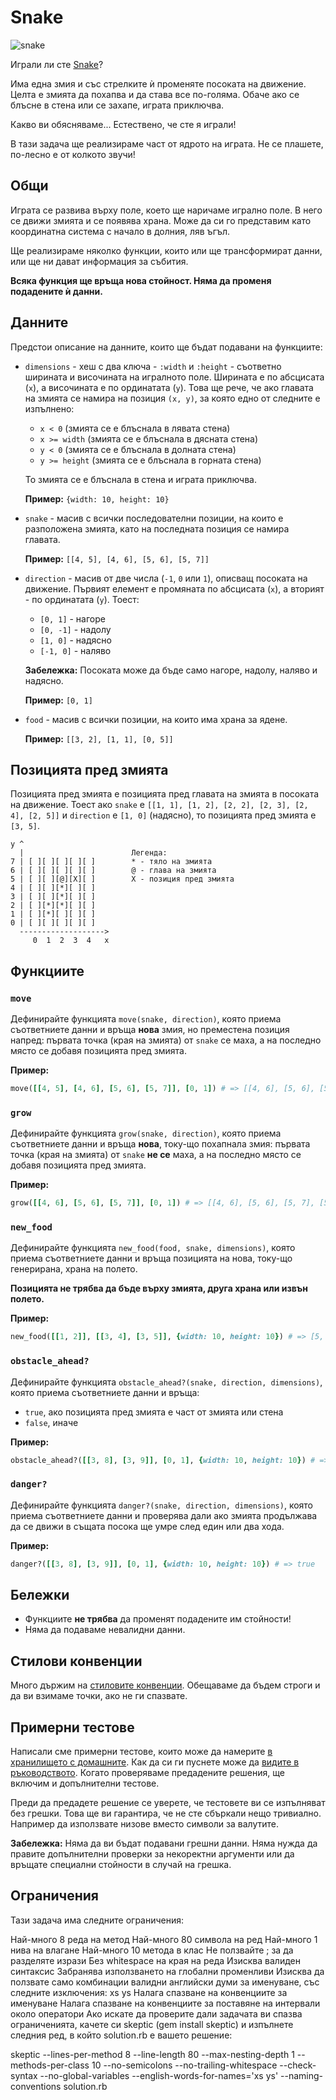 # Snake

![snake](http://stm32f4-discovery.com/wp-content/uploads/snake.jpg)

Играли ли сте [Snake](https://en.wikipedia.org/wiki/Snake_(video_game))?

Има една змия и със стрелките ѝ променяте посоката на движение. Целта е змията
да похапва и да става все по-голяма. Обаче ако се блъсне в стена или се захапе,
играта приключва.

Какво ви обясняваме... Естествено, че сте я играли!

В тази задача ще реализираме част от ядрото на играта. Не се плашете, по-лесно
е от колкото звучи!

## Общи

Играта се развива върху поле, което ще наричаме игрално поле. В него се движи
змията и се появява храна. Може да си го представим като координатна система с
начало в долния, ляв ъгъл.

Ще реализираме няколко функции, които или ще трансформират данни, или ще ни
дават информация за събития.

**Всяка функция ще връща нова стойност. Няма да променя подадените ѝ данни.**

## Данните

Предстои описание на данните, които ще бъдат подавани на функциите:

*   `dimensions` - хеш с два ключа - `:width` и `:height` - съответно ширината и
    височината на игралното поле. Ширината е по абсцисата (`x`), а височината е
    по ординатата (`y`). Това ще рече, че ако главата на змията се намира на
    позиция `(x, y)`, за която едно от следните е изпълнено:

    *   `x < 0` (змията се е блъснала в лявата стена)
    *   `x >= width` (змията се е блъснала в дясната стена)
    *   `y < 0` (змията се е блъснала в долната стена)
    *   `y >= height` (змията се е блъснала в горната стена)

    То змията се е блъснала в стена и играта приключва.

    **Пример:** `{width: 10, height: 10}`

*   `snake` - масив с всички последователни позиции, на които е разположена
    змията, като на последната позиция се намира главата.

    **Пример:** `[[4, 5], [4, 6], [5, 6], [5, 7]]`

*   `direction` - масив от две числа (`-1`, `0` или `1`), описващ посоката на
    движение. Първият елемент е промяната по абсцисата (`x`), а вторият - по
    ординатата (`y`). Тоест:

    * `[0, 1]` - нагоре
    * `[0, -1]` - надолу
    * `[1, 0]` - надясно
    * `[-1, 0]` - наляво

    **Забележка:** Посоката може да бъде само нагоре, надолу, наляво
    и надясно.

    **Пример:** `[0, 1]`

*   `food` - масив с всички позиции, на които има храна за ядене.

    **Пример:** `[[3, 2], [1, 1], [0, 5]]`

## Позицията пред змията

Позицията пред змията е позицията пред главата на змията в посоката на движение.
Тоест ако `snake` e `[[1, 1], [1, 2], [2, 2], [2, 3], [2, 4], [2, 5]]` и
`direction` e `[1, 0]` (надясно), то позицията пред змията е `[3, 5]`.

    y ^
      |                        Легенда:
    7 | [ ][ ][ ][ ][ ]        * - тяло на змията
    6 | [ ][ ][ ][ ][ ]        @ - глава на змията
    5 | [ ][ ][@][X][ ]        X - позиция пред змията
    4 | [ ][ ][*][ ][ ]
    3 | [ ][ ][*][ ][ ]
    2 | [ ][*][*][ ][ ]
    1 | [ ][*][ ][ ][ ]
    0 | [ ][ ][ ][ ][ ]
      ------------------->
         0  1  2  3  4   x

## Функциите

### `move`

Дефинирайте функцията `move(snake, direction)`, която приема съответниете данни
и връща **нова** змия, но преместена позиция напред: първата точка (края на змията)
от `snake` се маха, а на последно място се добавя позицията пред змията.

**Пример:**

```ruby
move([[4, 5], [4, 6], [5, 6], [5, 7]], [0, 1]) # => [[4, 6], [5, 6], [5, 7], [5, 8]]
```

### `grow`

Дефинирайте функцията `grow(snake, direction)`, която приема съответниете данни
и връща **нова**, току-що похапнала змия: първата точка (края на змията) от
`snake` **не се** маха, а на последно място се добавя позицията пред змията.

**Пример:**

```ruby
grow([[4, 6], [5, 6], [5, 7]], [0, 1]) # => [[4, 6], [5, 6], [5, 7], [5, 8]]
```

### `new_food`

Дефинирайте функцията `new_food(food, snake, dimensions)`, която приема
съответниете данни и връща позицията на нова, току-що генерирана, храна на полето.

**Позицията не трябва да бъде върху змията, друга храна или извън полето.**

**Пример:**
```ruby
new_food([[1, 2]], [[3, 4], [3, 5]], {width: 10, height: 10}) # => [5, 5]
```

### `obstacle_ahead?`

Дефинирайте функцията `obstacle_ahead?(snake, direction, dimensions)`, която приема
съответниете данни и връща:

*   `true`, ако позицията пред змията е част от змията или стена
*   `false`, иначе

**Пример:**
```ruby
obstacle_ahead?([[3, 8], [3, 9]], [0, 1], {width: 10, height: 10}) # => true
```

### `danger?`
Дефинирайте функцията `danger?(snake, direction, dimensions)`, която приема
съответниете данни и проверява дали ако змията продължава да се движи в същата
посока ще умре след един или два хода.

**Пример:**
```ruby
danger?([[3, 8], [3, 9]], [0, 1], {width: 10, height: 10}) # => true
```

## Бележки

*   Функциите **не трябва** да променят подадените им стойности!
*   Няма да подаваме невалидни данни.

## Стилови конвенции

Много държим на [стиловите конвенции](https://github.com/fmi/ruby-style-guide).
Обещаваме да бъдем строги и да ви взимаме точки, ако не ги спазвате.

## Примерни тестове

Написали сме примерни тестове, които може да намерите [в хранилището с домашните](http://github.com/fmi/ruby-homework/blob/master/tasks/02/sample_spec.rb). Как да си ги пуснете може да [видите в ръководството](/tasks/guide).
Когато проверяваме предадените решения, ще включим и допълнителни тестове.

Преди да предадете решение се уверете, че тестовете ви се изпълняват без грешки. Това ще ви гарантира, че не сте сбъркали нещо тривиално. Например да използвате низове вместо символи за валутите.

**Забележка:** Няма да ви бъдат подавани грешни данни. Няма нужда да правите допълнителни проверки за некоректни аргументи или да връщате специални стойности в случай на грешка.

## Ограничения

Тази задача има следните ограничения:

Най-много 8 реда на метод
Най-много 80 символа на ред
Най-много 1 нива на влагане
Най-много 10 метода в клас
Не ползвайте ; за да разделяте изрази
Без whitespace на края на реда
Изисква валиден синтаксис
Забранява използването на глобални променливи
Изисква да ползвате само комбинации валидни английски думи за именуване, със следните изключения: xs ys
Налага спазване на конвенциите за именуване
Налага спазване на конвенциите за поставяне на интервали около оператори
Ако искате да проверите дали задачата ви спазва ограниченията, качете си skeptic (gem install skeptic) и изпълнете следния ред, в който solution.rb е вашето решение:

skeptic --lines-per-method 8 --line-length 80 --max-nesting-depth 1 --methods-per-class 10 --no-semicolons --no-trailing-whitespace --check-syntax --no-global-variables --english-words-for-names='xs ys' --naming-conventions solution.rb

